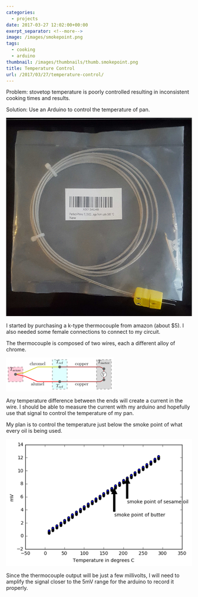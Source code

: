 ```yaml
---
categories:
  - projects
date: 2017-03-27 12:02:00+00:00
exerpt_separator: <!--more-->
image: /images/smokepoint.png
tags:
  - cooking
  - arduino
thumbnail: /images/thumbnails/thumb.smokepoint.png
title: Temperature Control
url: /2017/03/27/temperature-control/
---
```




Problem: stovetop temperature is poorly controlled resulting in inconsistent cooking times and results.

Solution: Use an Arduino to control the temperature of pan.

<!--more-->

![](/images/thermocouple.jpg)

I started by purchasing a k-type thermocouple from amazon (about $5). I also needed some female connections to connect to my circuit.

The thermocouple is composed of two wires, each a different alloy of chrome.

![](/images/Thermocouple_circuit_Ktype_including_voltmeter_temperature.png)

Any temperature difference between the ends will create a current in the wire. I should be able to measure the current with my arduino and hopefully use that signal to control the temperature of my pan.



My plan is to control the temperature just below the smoke point of what every oil is being used.

![](/images/smokepoint.png)

Since the thermocouple output will be just a few millivolts, I will need to amplify the signal closer to the 5mV range for the arduino to record it properly.


